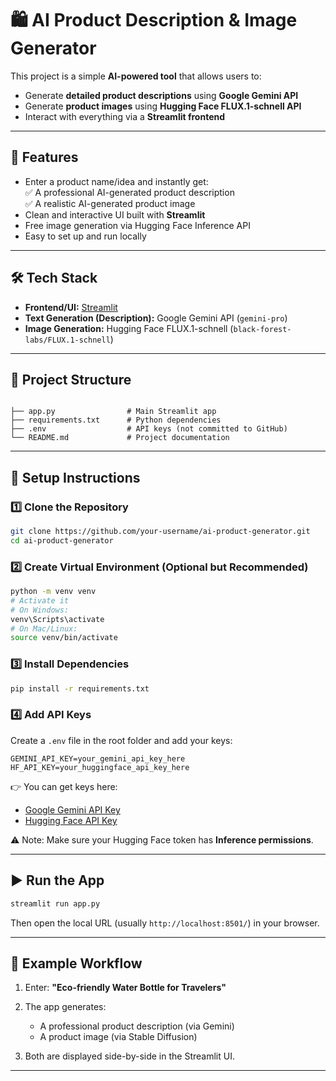 

# 🛍️ AI Product Description & Image Generator  

This project is a simple **AI-powered tool** that allows users to:  
- Generate **detailed product descriptions** using **Google Gemini API**  
- Generate **product images** using **Hugging Face FLUX.1-schnell API**  
- Interact with everything via a **Streamlit frontend**  

---

## 🚀 Features  
- Enter a product name/idea and instantly get:  
  ✅ A professional AI-generated product description  
  ✅ A realistic AI-generated product image  
- Clean and interactive UI built with **Streamlit**  
- Free image generation via Hugging Face Inference API  
- Easy to set up and run locally  

---

## 🛠️ Tech Stack  
- **Frontend/UI:** [Streamlit](https://streamlit.io/)  
- **Text Generation (Description):** Google Gemini API (`gemini-pro`)  
- **Image Generation:** Hugging Face FLUX.1-schnell (`black-forest-labs/FLUX.1-schnell`)  

---

## 📂 Project Structure  
```

├── app.py                # Main Streamlit app
├── requirements.txt      # Python dependencies
├── .env                  # API keys (not committed to GitHub)
└── README.md             # Project documentation

````

---

## 🔑 Setup Instructions  

### 1️⃣ Clone the Repository  
```bash
git clone https://github.com/your-username/ai-product-generator.git
cd ai-product-generator
````

### 2️⃣ Create Virtual Environment (Optional but Recommended)

```bash
python -m venv venv
# Activate it
# On Windows:
venv\Scripts\activate
# On Mac/Linux:
source venv/bin/activate
```

### 3️⃣ Install Dependencies

```bash
pip install -r requirements.txt
```

### 4️⃣ Add API Keys

Create a `.env` file in the root folder and add your keys:

```env
GEMINI_API_KEY=your_gemini_api_key_here
HF_API_KEY=your_huggingface_api_key_here
```

👉 You can get keys here:

* [Google Gemini API Key](https://aistudio.google.com/app/apikey)
* [Hugging Face API Key](https://huggingface.co/settings/tokens)

⚠️ Note: Make sure your Hugging Face token has **Inference permissions**.

---

## ▶️ Run the App

```bash
streamlit run app.py
```

Then open the local URL (usually `http://localhost:8501/`) in your browser.

---

## 📸 Example Workflow

1. Enter: **"Eco-friendly Water Bottle for Travelers"**
2. The app generates:

   * A professional product description (via Gemini)
   * A product image (via Stable Diffusion)
3. Both are displayed side-by-side in the Streamlit UI.

---



